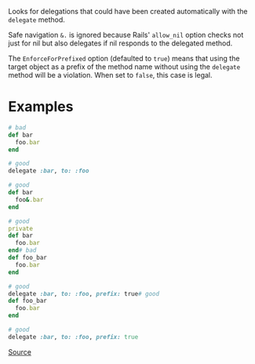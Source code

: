 
Looks for delegations that could have been created
automatically with the `delegate` method.

Safe navigation `&.` is ignored because Rails' `allow_nil`
option checks not just for nil but also delegates if nil
responds to the delegated method.

The `EnforceForPrefixed` option (defaulted to `true`) means that
using the target object as a prefix of the method name
without using the `delegate` method will be a violation.
When set to `false`, this case is legal.

# Examples

```ruby
# bad
def bar
  foo.bar
end

# good
delegate :bar, to: :foo

# good
def bar
  foo&.bar
end

# good
private
def bar
  foo.bar
end# bad
def foo_bar
  foo.bar
end

# good
delegate :bar, to: :foo, prefix: true# good
def foo_bar
  foo.bar
end

# good
delegate :bar, to: :foo, prefix: true
```

[Source](http://www.rubydoc.info/gems/rubocop/RuboCop/Cop/Rails/Delegate)